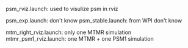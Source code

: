 
psm_rviz.launch:
    used to visulize psm in rviz
    
psm_exp.launch: don't know
psm_stable.launch: from WPI don't know

mtm_right_rviz.launch: only one MTMR simulation  
mtmr_psm1_rviz.launch: one MTMR + one PSM1 simulation  
